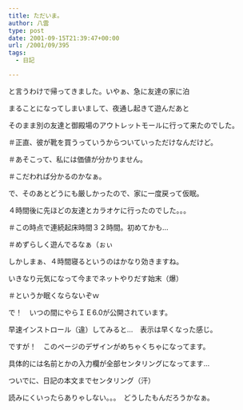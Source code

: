 ```yaml
---
title: ただいま。
author: 八雲
type: post
date: 2001-09-15T21:39:47+00:00
url: /2001/09/395
tags:
  - 日記

---
```

と言うわけで帰ってきました。いやぁ、急に友達の家に泊
  
まることになってしまいまして、夜通し起きて遊んだあと
  
そのまま別の友達と御殿場のアウトレットモールに行って来たのでした。
  
＃正直、彼が靴を買うっていうからついていっただけなんだけど。
  
＃あそこって、私には価値が分かりません。
  
＃こだわれば分かるのかなぁ。
  
で、そのあとどうにも厳しかったので、家に一度戻って仮眠。
  
４時間後に先ほどの友達とカラオケに行ったのでした。。。
  
＃この時点で連続起床時間３２時間。初めてかも…
  
＃めずらしく遊んでるなぁ（ぉぃ
  
しかしまぁ、４時間寝るというのはかなり効きますね。
  
いきなり元気になって今までネットやりだす始末（爆）
  
＃というか眠くならないぞｗ

で！　いつの間にやらＩＥ6.0が公開されています。
  
早速インストロール（違）してみると…　表示は早くなった感じ。
  
ですが！　このページのデザインがめちゃくちゃになってます。
  
具体的には名前とかの入力欄が全部センタリングになってます…
  
ついでに、日記の本文までセンタリング（汗）
  
読みにくいったらありゃしない。。。　どうしたもんだろうかなぁ。

